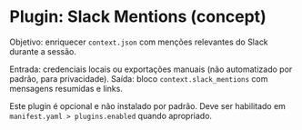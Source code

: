 # Plugin: Slack Mentions (concept)

Objetivo: enriquecer `context.json` com menções relevantes do Slack durante a sessão.

Entrada: credenciais locais ou exportações manuais (não automatizado por padrão, para privacidade).
Saída: bloco `context.slack_mentions` com mensagens resumidas e links.

Este plugin é opcional e não instalado por padrão. Deve ser habilitado em `manifest.yaml > plugins.enabled` quando apropriado.


